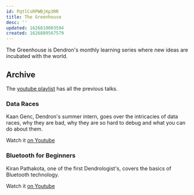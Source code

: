 ```yaml
---
id: PqtlCsRPWBjKp3RR
title: The Greenhouse
desc: ''
updated: 1626810003594
created: 1626809567579
---
```


The Greenhouse is Dendron's monthly learning series where new ideas are incubated with the world. 

## Archive

The [youtube playlist](https://www.youtube.com/playlist?list=PLrXlRqY7c8J-lPtS82muQd4VD8pR7Vn4E) has all the previous talks. 

### Data Races

Kaan Genc, Dendron's summer intern, goes over the intricacies of data races, why they are bad, why they are so hard to debug and what you can do about them. 

Watch it [on Youtube](https://www.youtube.com/watch?v=iIuzWkSlZd8&list=PLrXlRqY7c8J-lPtS82muQd4VD8pR7Vn4E&index=3) 

### Bluetooth for Beginners

Kiran Pathakota, one of the first Dendrologist's, covers the basics of Bluetooth technology. 

Watch it [on Youtube](https://www.youtube.com/watch?v=gzJdYicUjUs&list=PLrXlRqY7c8J-lPtS82muQd4VD8pR7Vn4E&index=1)